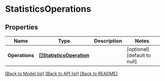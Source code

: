 # StatisticsOperations

## Properties
Name | Type | Description | Notes
------------ | ------------- | ------------- | -------------
**Operations** | [**[]StatisticsOperation**](StatisticsOperation.md) |  | [optional] [default to null]

[[Back to Model list]](../README.md#documentation-for-models) [[Back to API list]](../README.md#documentation-for-api-endpoints) [[Back to README]](../README.md)


